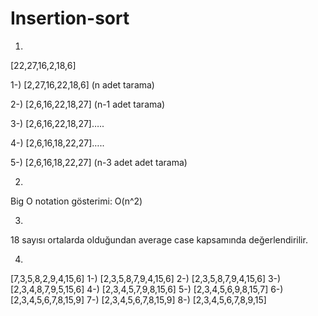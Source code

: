 # Insertion-sort
1.
[22,27,16,2,18,6]

1-) [2,27,16,22,18,6] (n adet tarama)

2-) [2,6,16,22,18,27] (n-1 adet tarama)

3-) [2,6,16,22,18,27]…..

4-) [2,6,16,18,22,27]…..

5-) [2,6,16,18,22,27] (n-3 adet adet tarama)


2.
Big O notation gösterimi: O(n^2)


3.
18 sayısı ortalarda olduğundan average case kapsamında değerlendirilir.


4.
[7,3,5,8,2,9,4,15,6]
1-) [2,3,5,8,7,9,4,15,6]
2-) [2,3,5,8,7,9,4,15,6]
3-) [2,3,4,8,7,9,5,15,6]
4-) [2,3,4,5,7,9,8,15,6]
5-) [2,3,4,5,6,9,8,15,7]
6-) [2,3,4,5,6,7,8,15,9]
7-) [2,3,4,5,6,7,8,15,9]
8-) [2,3,4,5,6,7,8,9,15]

